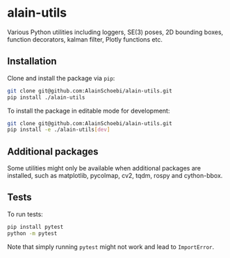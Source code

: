 # alain-utils
Various Python utilities including loggers, SE(3) poses, 2D bounding boxes, function decorators, kalman filter, Plotly functions etc.

## Installation
Clone and install the package via `pip`:
```sh
git clone git@github.com:AlainSchoebi/alain-utils.git
pip install ./alain-utils
```

To install the package in editable mode for development:
```sh
git clone git@github.com:AlainSchoebi/alain-utils.git
pip install -e ./alain-utils[dev]
```

## Additional packages
Some utilities might only be available when additional packages are installed, such as matplotlib, pycolmap, cv2, tqdm, rospy and cython-bbox.

## Tests
To run tests:
```sh
pip install pytest
python -m pytest
```
Note that simply running `pytest` might not work and lead to `ImportError`.